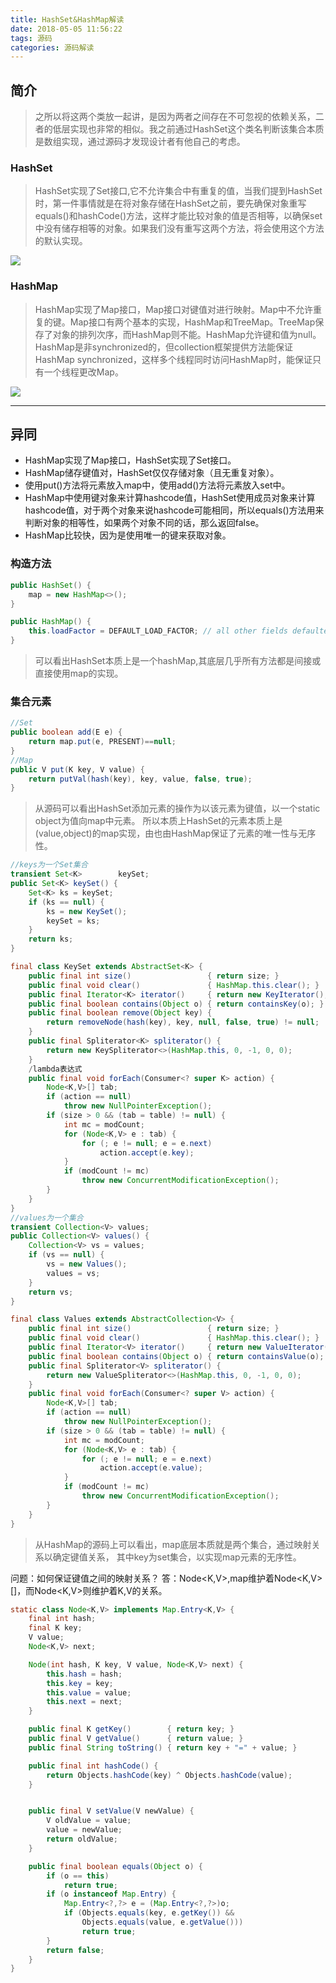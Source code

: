 ```yaml
---
title: HashSet&HashMap解读
date: 2018-05-05 11:56:22
tags: 源码
categories: 源码解读 
---
```


## 简介

> 之所以将这两个类放一起讲，是因为两者之间存在不可忽视的依赖关系，二者的低层实现也非常的相似。我之前通过HashSet这个类名判断该集合本质是数组实现，通过源码才发现设计者有他自己的考虑。
<!--more-->

### HashSet
> HashSet实现了Set接口,它不允许集合中有重复的值，当我们提到HashSet时，第一件事情就是在将对象存储在HashSet之前，要先确保对象重写equals()和hashCode()方法，这样才能比较对象的值是否相等，以确保set中没有储存相等的对象。如果我们没有重写这两个方法，将会使用这个方法的默认实现。

![](https://raw.githubusercontent.com/a347807131/ms/master/images/20200118101955.png)

### HashMap
> HashMap实现了Map接口，Map接口对键值对进行映射。Map中不允许重复的键。Map接口有两个基本的实现，HashMap和TreeMap。TreeMap保存了对象的排列次序，而HashMap则不能。HashMap允许键和值为null。HashMap是非synchronized的，但collection框架提供方法能保证HashMap synchronized，这样多个线程同时访问HashMap时，能保证只有一个线程更改Map。

![](https://raw.githubusercontent.com/a347807131/ms/master/images/20200118102055.png)

---

## 异同

- HashMap实现了Map接口，HashSet实现了Set接口。
- HashMap储存键值对，HashSet仅仅存储对象（且无重复对象）。
- 使用put()方法将元素放入map中，使用add()方法将元素放入set中。
- HashMap中使用键对象来计算hashcode值，HashSet使用成员对象来计算hashcode值，对于两个对象来说hashcode可能相同，所以equals()方法用来判断对象的相等性，如果两个对象不同的话，那么返回false。
- HashMap比较快，因为是使用唯一的键来获取对象。

### 构造方法

```java
public HashSet() {
    map = new HashMap<>();
}

public HashMap() {
    this.loadFactor = DEFAULT_LOAD_FACTOR; // all other fields defaulted
}
```
> 可以看出HashSet本质上是一个hashMap,其底层几乎所有方法都是间接或直接使用map的实现。

### 集合元素
```java
//Set
public boolean add(E e) {
    return map.put(e, PRESENT)==null;
}
//Map
public V put(K key, V value) {
    return putVal(hash(key), key, value, false, true);
}
```
> 从源码可以看出HashSet添加元素的操作为以该元素为键值，以一个static object为值向map中元素。
  所以本质上HashSet的元素本质上是(value,object)的map实现，由也由HashMap保证了元素的唯一性与无序性。

```java
//keys为一个Set集合
transient Set<K>        keySet;
public Set<K> keySet() {
    Set<K> ks = keySet;
    if (ks == null) {
        ks = new KeySet();
        keySet = ks;
    }
    return ks;
}

final class KeySet extends AbstractSet<K> {
    public final int size()                 { return size; }
    public final void clear()               { HashMap.this.clear(); }
    public final Iterator<K> iterator()     { return new KeyIterator(); }
    public final boolean contains(Object o) { return containsKey(o); }
    public final boolean remove(Object key) {
        return removeNode(hash(key), key, null, false, true) != null;
    }
    public final Spliterator<K> spliterator() {
        return new KeySpliterator<>(HashMap.this, 0, -1, 0, 0);
    }
    /lambda表达式
    public final void forEach(Consumer<? super K> action) {
        Node<K,V>[] tab;
        if (action == null)
            throw new NullPointerException();
        if (size > 0 && (tab = table) != null) {
            int mc = modCount;
            for (Node<K,V> e : tab) {
                for (; e != null; e = e.next)
                    action.accept(e.key);
            }
            if (modCount != mc)
                throw new ConcurrentModificationException();
        }
    }
}
//values为一个集合
transient Collection<V> values;
public Collection<V> values() {
    Collection<V> vs = values;
    if (vs == null) {
        vs = new Values();
        values = vs;
    }
    return vs;
}

final class Values extends AbstractCollection<V> {
    public final int size()                 { return size; }
    public final void clear()               { HashMap.this.clear(); }
    public final Iterator<V> iterator()     { return new ValueIterator(); }
    public final boolean contains(Object o) { return containsValue(o); }
    public final Spliterator<V> spliterator() {
        return new ValueSpliterator<>(HashMap.this, 0, -1, 0, 0);
    }
    public final void forEach(Consumer<? super V> action) {
        Node<K,V>[] tab;
        if (action == null)
            throw new NullPointerException();
        if (size > 0 && (tab = table) != null) {
            int mc = modCount;
            for (Node<K,V> e : tab) {
                for (; e != null; e = e.next)
                    action.accept(e.value);
            }
            if (modCount != mc)
                throw new ConcurrentModificationException();
        }
    }
}
```
> 从HashMap的源码上可以看出，map底层本质就是两个集合，通过映射关系以确定键值关系，
  其中key为set集合，以实现map元素的无序性。

问题：如何保证键值之间的映射关系？
答：Node<K,V>,map维护着Node<K,V>[]，而Node<K,V>则维护着K,V的关系。
```java
static class Node<K,V> implements Map.Entry<K,V> {
    final int hash;
    final K key;
    V value;
    Node<K,V> next;

    Node(int hash, K key, V value, Node<K,V> next) {
        this.hash = hash;
        this.key = key;
        this.value = value;
        this.next = next;
    }

    public final K getKey()        { return key; }
    public final V getValue()      { return value; }
    public final String toString() { return key + "=" + value; }

    public final int hashCode() {
        return Objects.hashCode(key) ^ Objects.hashCode(value);
    }


    public final V setValue(V newValue) {
        V oldValue = value;
        value = newValue;
        return oldValue;
    }

    public final boolean equals(Object o) {
        if (o == this)
            return true;
        if (o instanceof Map.Entry) {
            Map.Entry<?,?> e = (Map.Entry<?,?>)o;
            if (Objects.equals(key, e.getKey()) &&
                Objects.equals(value, e.getValue()))
                return true;
        }
        return false;
    }
}
```
